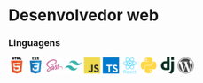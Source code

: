 # Desenvolvedor web

### Linguagens
<p>
<img src="https://raw.githubusercontent.com/devicons/devicon/master/icons/html5/html5-original-wordmark.svg" alt="icone do html5" width="30" height="30"/>
<img src="https://raw.githubusercontent.com/devicons/devicon/master/icons/css3/css3-original-wordmark.svg" alt="icone do css3" width="30" height="30"/>
<img src="https://raw.githubusercontent.com/devicons/devicon/master/icons/sass/sass-original.svg" alt="icone do sass" width="30" height="30"/>
<img src="https://raw.githubusercontent.com/devicons/devicon/master/icons/tailwindcss/tailwindcss-plain.svg" alt="icone do sass" width="30" height="30"/>
<img src="https://raw.githubusercontent.com/devicons/devicon/master/icons/javascript/javascript-original.svg" alt="icone do javascript" width="30" height="30"/>
<img src="https://raw.githubusercontent.com/devicons/devicon/master/icons/typescript/typescript-original.svg" alt="icone do typescript" width="30" height="30"/>
<img src="https://raw.githubusercontent.com/devicons/devicon/master/icons/react/react-original-wordmark.svg" alt="icone do react" width="30" height="30"/>
<img src="https://raw.githubusercontent.com/devicons/devicon/master/icons/python/python-plain.svg" alt="icone do python" width="30" height="30"/>
<img src="https://raw.githubusercontent.com/devicons/devicon/master/icons/django/django-plain.svg" alt="icone do django" width="30" height="30"/>
<img src="https://raw.githubusercontent.com/devicons/devicon/master/icons/wordpress/wordpress-plain.svg" alt="icone do wordpress" width="30" height="30"/>
</p>

